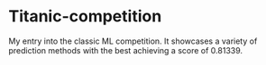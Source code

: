 # Titanic-competition
My entry into the classic ML competition. It showcases a variety of prediction methods with the best achieving a score of 0.81339.
